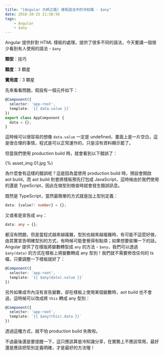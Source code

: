 ```yaml
---
title: "[Angular 大師之路] 樣板語法中的冷知識 - $any"
date: 2018-10-25 21:58:56
tags:
	- Angular
	- $any
---
```


Angular 提供針對 HTML 樣板的處理，提供了很多不同的語法，今天要講一個很少看到有人使用的語法 - `$any`

<!-- more -->

**類型**：技巧

**難度**：3 顆星

**實用度**：3 顆星

先來看看問題，假設有一個元件如下：

```typescript
@Component({
  selector: 'app-root',
  template: `{{ data.value }}`
})
export class AppComponent {
  data = {};
}
```

這時候可以很容易的想像 `data.value` 一定是 undefined，畫面上是一片空白，這是很合理的事情，程式是可以正常運作的，只是沒有資料顯示罷了。

但當我們使用 production build 時，就會看到以下錯誤了：

{% asset_img 01.jpg %}

為什麼會有這樣的錯誤呢？這是因為當使用 production build 時，預設會開啟 aot build，而 aot build 則會將樣板預先打包成 JavaScript，這時候由於我們使用的還是 TypeScript，因此在做型別檢查時就會發生錯誤訊息。

既然是 TypeScript，當然最簡單的方式就是加上型別定義：

```typescript
data: {value?: number} = {};
```

又或者是宣告成 `any`：

```typescript
data: any = {};
```

都沒有問題，但是當程式越來越複雜，型別也越來越複雜時，有可能不這麼好做，由其實宣告明確型別的方式，有時候可能會覺得有點煩；如果想要偷懶一下的話，Angular 提供了在樣版將變數轉型成 `any` 的方法 - `$any`，我們可以透過 `$any(data)` 的方式在樣板上將變數轉成 any 型別！我們就不需要修改任何的 ts 檔，只要調整一下樣板就好了：

```typescript
@Component({
  selector: 'app-root',
  template: `{{ $any(data).value }}`
})
```

另外如果成市內沒有宣告變數，卻在樣板上使用某個變數時，aot build 也不會過，這時候可以改成將 `this` 轉成 any 型別：

```typescript
@Component({
  selector: 'app-root',
  template: `{{ $any(this).data }}`
})
```

透過這種方式，就不怕 production build 失敗啦。

不過最後還是要提醒一下，這只應該算是冷知識分享，在實務上不應該常用，最好還是應該把型別定義明確，才是最好的方法喔！